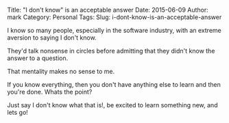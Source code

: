 Title: "I don't know" is an acceptable answer
Date: 2015-06-09
Author: mark
Category: Personal
Tags:
Slug: i-dont-know-is-an-acceptable-answer

I know so many people, especially in the software industry, with an extreme aversion to saying I don't know.

They'd talk nonsense in circles before admitting that they didn't know the answer to a question.

That mentality makes no sense to me.

If you know everything, then you don't have anything else to learn and then you're done. Whats the point?

Just say I don't know what that is!, be excited to learn something new, and lets go!
